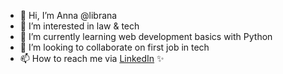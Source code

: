 - 👋 Hi, I’m Anna @librana
- 👀 I’m interested in law & tech
- 🌱 I’m currently learning web development basics with Python
- 💞️ I’m looking to collaborate on first job in tech
- 📫 How to reach me via [LinkedIn](www.linkedin.com/in/anna-wlodarek) ✨ 

<!---
librana/librana is a ✨ special ✨ repository because its `README.md` (this file) appears on your GitHub profile.
You can click the Preview link to take a look at your changes.
--->
